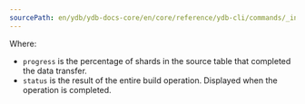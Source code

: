 ```yaml
---
sourcePath: en/ydb/ydb-docs-core/en/core/reference/ydb-cli/commands/_includes/operations-index/one-get-exp.md
---
```

Where:

* `progress` is the percentage of shards in the source table that completed the data transfer.
* `status` is the result of the entire build operation. Displayed when the operation is completed.

